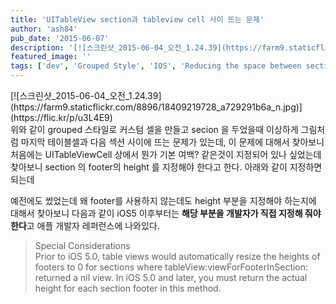 ```yaml
---
title: 'UITableView section과 tableview cell 사이 뜨는 문제'
author: 'ash84'
pub_date: '2015-06-07'
description: '[![스크린샷_2015-06-04_오전_1.24.39](https://farm9.staticflickr.com/8896/18409219728_a729291b6a_n.jpg)](https://flic.kr/p/u3L4E9)위와 같이 grouped 스타일로 커스텀 셀을 만들고 secion 을 두었을때 이상하게 그림처럼 마지막 테이블셀과 다음 섹션 사이에 뜨는 문제가 있는데, 이 문제에 대해서 찾아보니 처음에는 UITableViewCell 상에서'
featured_image: ''
tags: ['dev', 'Grouped Style', 'IOS', 'Reducing the space between sections of the UITableView', 'UITableView']
---
```



<div class="jetpack-video-wrapper">[![스크린샷_2015-06-04_오전_1.24.39](https://farm9.staticflickr.com/8896/18409219728_a729291b6a_n.jpg)](https://flic.kr/p/u3L4E9)</div>위와 같이 grouped 스타일로 커스텀 셀을 만들고 secion 을 두었을때 이상하게 그림처럼 마지막 테이블셀과 다음 섹션 사이에 뜨는 문제가 있는데, 이 문제에 대해서 찾아보니 처음에는 UITableViewCell 상에서 뭔가 기본 여백? 같은것이 지정되어 있나 싶었는데 찾아보니 section 의 footer의 height 를 지정해야 한다고 한다. 아래와 같이 지정하면 되는데

<script src="https://gist.github.com/AhnSeongHyun/70160b424755c58f6c76.js"></script>

예전에도 썼었는데 왜 footer를 사용하지 않는데도 height 부분을 지정해야 하는지에 대해서 찾아보니 다음과 같이 iOS5 이후부터는 **해당 부분을 개발자가 직접 지정해 줘야 한다**고 애플 개발자 레퍼런스에 나와있다.

> Special Considerations  
>  Prior to iOS 5.0, table views would automatically resize the heights of footers to 0 for sections where tableView:viewForFooterInSection: returned a nil view. In iOS 5.0 and later, you must return the actual height for each section footer in this method.



